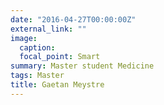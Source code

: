 ```yaml
---
date: "2016-04-27T00:00:00Z"
external_link: ""
image:
  caption: 
  focal_point: Smart
summary: Master student Medicine
tags: Master 
title: Gaetan Meystre
---
```

